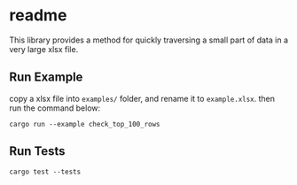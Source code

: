 # readme

This library provides a method for quickly traversing a small part of data in a very large xlsx file.

## Run Example

copy a xlsx file into `examples/` folder, and rename it to `example.xlsx`. then run the command below:

```shell
cargo run --example check_top_100_rows
```

## Run Tests

```shell
cargo test --tests
```